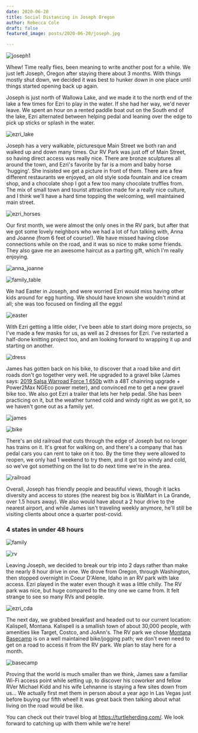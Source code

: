 ```yaml
---
date: 2020-06-20
title: Social Distancing in Joseph Oregon
author: Rebecca Cole
draft: false
featured_image: posts/2020-06-20/joseph.jpg

---
```


![joseph1](joseph1.jpg)

Whew! Time really flies, been meaning to write another post for a while. We just left Joseph, Oregon after staying there about 3 months. With things mostly shut down, we decided it was best to hunker down in one place until things started opening back up again.

Joseph is just north of Wallowa Lake, and we made it to the north end of the lake a few times for Ezri to play in the water. If she had her way, we'd never leave. We spent an hour on a rented paddle boat out on the South end of the lake, Ezri alternated between helping pedal and leaning over the edge to pick up sticks or splash in the water.

![ezri_lake](ezri_lake.jpg)

Joseph has a very walkable, picturesque Main Street we both ran and walked up and down many times. Our RV Park was just off of Main Street, so having direct access was really nice. There are bronze sculptures all around the town, and Ezri's favorite by far is a mom and baby horse 'hugging'. She insisted we get a picture in front of them. There are a few different restaurants we enjoyed, an old style soda fountain and ice cream shop, and a chocolate shop I got a few too many chocolate truffles from. The mix of small town and tourist attraction made for a really nice culture, and I think we'll have a hard time topping the welcoming, well maintained main street.

![ezri_horses](ezri_horses.jpg)

Our first month, we were almost the only ones in the RV park, but after that we got some lovely neighbors who we had a lot of fun talking with, Anna and Joanne (from 6 feet of course!). We have missed having close connections while on the road, and it was so nice to make some friends. They also gave me an awesome haircut as a parting gift, which I'm really enjoying.

![anna_joanne](anna_joanne.jpg)

![family_table](family_table.jpg)

We had Easter in Joseph, and were worried Ezri would miss having other kids around for egg hunting. We should have known she wouldn't mind at all; she was too focused on finding all the eggs!

![easter](easter.jpg)

With Ezri getting a little older, I've been able to start doing more projects, so I've made a few masks for us, as well as 2 dresses for Ezri. I've restarted a half-done knitting project too, and am looking forward to wrapping it up and starting on another.

![dress](dress.jpg)

James has gotten back on his bike, to discover that a road bike and dirt roads don't go together very well. He upgraded to a gravel bike (James says: [2019 Salsa Warroad Force 1 650b](https://salsacycles.com/bikes/warroad/2019_warroad_carbon_force_1_650) with a 48T chainring upgrade + Power2Max NGEco power meter), and convinced me to get a new gravel bike too. We also got Ezri a trailer that lets her help pedal. She has been practicing on it, but the weather turned cold and windy right as we got it, so we haven't gone out as a family yet.

![james](james.jpg)

![bike](bike.jpg)

There's an old railroad that cuts through the edge of Joseph but no longer has trains on it. It's great for walking on, and there's a company that has pedal cars you can rent to take on it too. By the time they were allowed to reopen, we only had 1 weekend to try them, and it got too windy and cold, so we've got something on the list to do next time we're in the area.

![railroad](railroad.jpg)

Overall, Joseph has friendly people and beautiful views, though it lacks diversity and access to stores (the nearest big box is WalMart in La Grande, over 1.5 hours away). We also would have about a 2 hour drive to the nearest airport, and while James isn't traveling weekly anymore, he'll still be visiting clients about once a quarter post-covid.

### 4 states in under 48 hours

![family](family.jpg)

![rv](rv.jpg)

Leaving Joseph, we decided to break our trip into 2 days rather than make the nearly 8 hour drive in one. We drove from Oregon, through Washington, then stopped overnight in Coeur D'Alene, Idaho in an RV park with lake access. Ezri played in the water even though it was a little chilly. The RV park was nice, but huge compared to the tiny one we came from. It felt strange to see so many RVs and people.

![ezri_cda](ezri_cda.jpg)

The next day, we grabbed breakfast and headed out to our current location: Kalispell, Montana. Kalispell is a smallish town of about 30,000 people, with amenities like Target, Costco, and JoAnn's. The RV park we chose [Montana Basecamp](https://montanabasecamp.com/) is on a well maintained bike/jogging path; we don't even need to get on a road to access it from the RV park. We plan to stay here for a month. 

![basecamp](basecamp.jpg)

Proving that the world is much smaller than we think, James saw a familiar Wi-Fi access point while setting up, to discover his coworker and fellow RVer Michael Kidd and his wife Lehnanne is staying a few sites down from us... We actually first met them in person about a year ago in Las Vegas just before buying our fifth wheel! It was great back then talking about what living on the road would be like.

You can check out their travel blog at https://turtleherding.com/. We look forward to catching up with them while we're here!